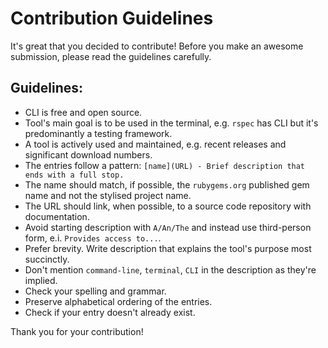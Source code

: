 # Contribution Guidelines

It's great that you decided to contribute! Before you make an awesome submission, please read the guidelines carefully.

## Guidelines:

- CLI is free and open source.
- Tool's main goal is to be used in the terminal, e.g. `rspec` has CLI but it's predominantly a testing framework.
- A tool is actively used and maintained, e.g. recent releases and significant download numbers.
- The entries follow a pattern: `[name](URL) - Brief description that ends with a full stop.`
- The name should match, if possible, the `rubygems.org` published gem name and not the stylised project name.
- The URL should link, when possible, to a source code repository with documentation.
- Avoid starting description with `A/An/The` and instead use third-person form, e.i. `Provides access to...`.
- Prefer brevity. Write description that explains the tool's purpose most succinctly.
- Don't mention `command-line`, `terminal`, `CLI` in the description as they're implied.
- Check your spelling and grammar.
- Preserve alphabetical ordering of the entries.
- Check if your entry doesn't already exist.

Thank you for your contribution!
